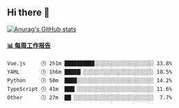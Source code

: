 ## Hi there 👋

[![Anurag's GitHub stats](https://github-readme-stats-orilights.vercel.app/api?username=orilights)](https://github.com/anuraghazra/github-readme-stats)

<!--
**OriLight152/OriLight152** is a ✨ _special_ ✨ repository because its `README.md` (this file) appears on your GitHub profile.

Here are some ideas to get you started:

- 🔭 I’m currently working on ...
- 🌱 I’m currently learning ...
- 👯 I’m looking to collaborate on ...
- 🤔 I’m looking for help with ...
- 💬 Ask me about ...
- 📫 How to reach me: ...
- 😄 Pronouns: ...
- ⚡ Fun fact: ...
-->

<!-- waka-box start -->
#### <a href="https://gist.github.com/92c8d5b388768c10efcba86e82b7c4fb" target="_blank">📊 每周工作报告</a>
```text
Vue.js     🕓 2h1m █████████▊░░░░░░░░░░░░░░░░░░░ 33.8%
YAML       🕓 1h6m █████▎░░░░░░░░░░░░░░░░░░░░░░░ 18.5%
Python     🕓 50m  ████░░░░░░░░░░░░░░░░░░░░░░░░░ 14.2%
TypeScript 🕓 41m  ███▎░░░░░░░░░░░░░░░░░░░░░░░░░ 11.6%
Other      🕓 27m  ██▏░░░░░░░░░░░░░░░░░░░░░░░░░░  7.7%
```
<!-- Powered by https://github.com/journey-ad/waka-box-go . -->
<!-- waka-box end -->
